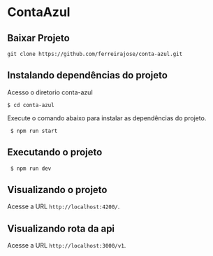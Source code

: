 # ContaAzul

## Baixar Projeto 

```
git clone https://github.com/ferreirajose/conta-azul.git
```

## Instalando dependências do projeto
Acesso o diretorio conta-azul

```
$ cd conta-azul
```

Execute o comando abaixo para instalar as dependências do projeto. 

```
 $ npm run start
```

## Executando o projeto

```
 $ npm run dev
```

## Visualizando o projeto

Acesse a URL `http://localhost:4200/`.


## Visualizando rota da api

Acesse a URL `http://localhost:3000/v1`.
